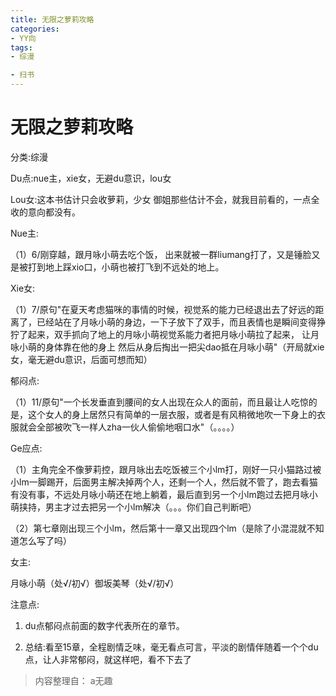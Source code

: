 ```yaml
---
title: 无限之萝莉攻略
categories:
- YY向
tags:
- 综漫

- 扫书
---
```

# 无限之萝莉攻略
分类:综漫

Du点:nue主，xie女，无避du意识，lou女

Lou女:这本书估计只会收萝莉，少女
御姐那些估计不会，就我目前看的，一点全收的意向都没有。

Nue主:

（1）6/刚穿越，跟月咏小萌去吃个饭，
出来就被一群liumang打了，又是锤脸又是被打到地上踩xio口，小萌也被打飞到不远处的地上。

Xie女:

（1）7/原句"在夏天考虑猫咪的事情的时候，视觉系的能力已经退出去了好远的距离了，已经站在了月咏小萌的身边，一下子放下了双手，而且表情也是瞬间变得狰狞了起来，双手抓向了地上的月咏小萌视觉系能力者把月咏小萌拉了起来，
让月咏小萌的身体靠在他的身上
然后从身后掏出一把尖dao抵在月咏小萌"（开局就xie女，毫无避du意识，后面可想而知）

郁闷点:

（1）11/原句"一个长发垂直到腰间的女人出现在众人的面前，而且最让人吃惊的是，这个女人的身上居然只有简单的一层衣服，或者是有风稍微地吹一下身上的衣服就会全部被吹飞一样人zha一伙人偷偷地咽口水"（。。。。）

Ge应点:

（1）主角完全不像萝莉控，跟月咏出去吃饭被三个小lm打，刚好一只小猫路过被小lm一脚踢开，后面男主解决掉两个人，还剩一个人，然后就不管了，跑去看猫有没有事，不远处月咏小萌还在地上躺着，最后直到另一个小lm跑过去把月咏小萌挟持，男主才过去把另一个小lm解决（。。。你们自己判断吧）

（2）第七章刚出现三个小lm，然后第十一章又出现四个lm（是除了小混混就不知道怎么写了吗）

女主:

月咏小萌（处√/初√）御坂美琴（处√/初√）

注意点:

1.  du点郁闷点前面的数字代表所在的章节。

2.  总结:看至15章，全程剧情乏味，毫无看点可言，平淡的剧情伴随着一个个du点，让人非常郁闷，就这样吧，看不下去了


> 内容整理自： a无趣